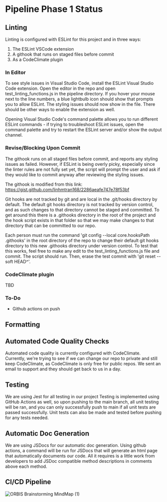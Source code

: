 # Pipeline Phase 1 Status

 ## Linting
 
Linting is configured with ESLint for this project and in three ways:
 
 1. The ESLint VSCode extension
 2. A githook that runs on staged files before commit
 3. As a CodeClimate plugin

### In Editor

To see style issues in Visual Studio Code, install the ESLint Visual Studio Code extension. Open the editor in the repo and open test_linting_functions.js in the pipeline directory. If you hover your mouse next to the line numbers, a blue lightbulb icon should show that prompts you to allow ESLint. The styling issues should now show in the file. There should be other ways to enable the extension as well. 

Opening Visual Studio Code's command palette allows you to run different ESLint commands - if trying to troubleshoot ESLint issues, open the command palette and try to restart the ESLint server and/or show the output channel. 

### Revise/Blocking Upon Commit

The githook runs on all staged files before commit, and reports any styling issues as failed. However, if ESLint is being overly picky, especially since the linter rules are not fully set yet, the script will prompt the user and ask if they would like to commit anyway after reviewing the styling issues. 

The githook is modified from this link: https://gist.github.com/linhmtran168/2286aeafe747e78f53bf

Git hooks are not tracked by git and are local in the .git/hooks directory by default. The default git hooks directory is not tracked by version control, and as such changes to that directory cannot be staged and committed. To get around this there is a .githooks directory in the root of the project and the hook script exists in that folder so that we may make changes to that directory that can be committed to our repo. 

Each person must run the command 'git config --local core.hooksPath .githooks' in the root directory of the repo to change their default git hooks directory to this new .githooks directory under version control. To test that this works, feel free to make any edit to the test_linting_functions.js file and commit. The script should run. Then, erase the test commit with 'git reset --soft HEAD^'. 

### CodeClimate plugin

TBD

### To-Do

 - Github actions on push 

## Formatting

## Automated Code Quality Checks

Automated code quality is currently configured with CodeClimate. Currently, we're trying to see if we can change our repo to private and still keep CodeClimate, as CodeClimate is only free for public repos. We sent an email to support and they should get back to us in a day.

## Testing
We are using Jest for all testing in our project
Testing is implemented using GitHub Actions as well, so upon pushing to the main branch, all unit testing will be ran, and you can only successfully push to main if all unit tests are passed successfully. Unit tests can also be made and tested before pushing for any tests needed.
## Automatic Doc Generation
We are using JSDocs for our automatic doc generation.
Using github actions, a command will be run for JSDocs that will generate an html page that automatically documents our code. All it requires is a little work from developers to add JSDoc compatible method descriptions in comments above each method.

## CI/CD Pipeline
![ORBIS Brainstorming MindMap (1)](https://user-images.githubusercontent.com/68146410/118579196-709d1780-b742-11eb-9aa1-baa537a3920d.jpg)

